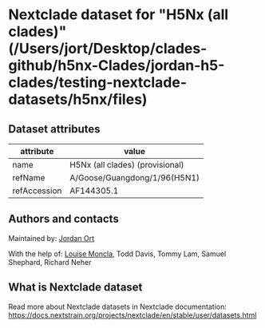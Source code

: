 # Nextclade dataset for "H5Nx (all clades)" (/Users/jort/Desktop/clades-github/h5nx-Clades/jordan-h5-clades/testing-nextclade-datasets/h5nx/files)


## Dataset attributes

| attribute            | value                                    |
| -------------------- | ---------------------------------------- |
| name                 | H5Nx (all clades) (provisional)          |
| refName              | A/Goose/Guangdong/1/96(H5N1)             |
| refAccession         | AF144305.1                               |


## Authors and contacts

Maintained by: [Jordan Ort](https://lmoncla.github.io/monclalab/team/JordanOrt/)

With the help of: [Louise Moncla](https://lmoncla.github.io/monclalab/team/LouiseMoncla/), Todd Davis, Tommy Lam, Samuel Shephard, Richard Neher


## What is Nextclade dataset

Read more about Nextclade datasets in Nextclade documentation: https://docs.nextstrain.org/projects/nextclade/en/stable/user/datasets.html